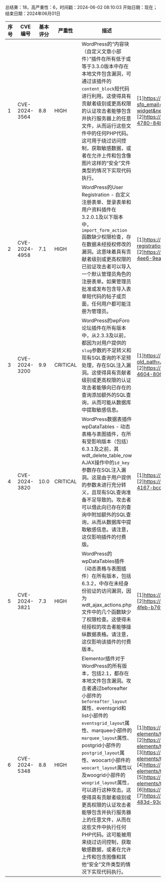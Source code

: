 总结果：18，高严重性：6，时间戳：2024-06-02 08:10:03
开始日期：现在；结束日期：2024年06月01日

| 序号 | CVE 编号 | 基本评分 | 严重性 | 描述 | 参考文献 |
|-----|--------|------------|----------|-------------|------------|
| 1 | CVE-2024-3564 | 8.8  | HIGH | WordPress的“内容块（自定义文章小部件）”插件在所有低于或等于3.3.0版本中存在本地文件包含漏洞，可通过该插件的`content_block`短代码进行利用。这使得具有贡献者级别或更高权限的认证攻击者能够包含并执行服务器上的任意文件，从而运行这些文件中的任何PHP代码。这可用于绕过访问控制，获取敏感数据，或者在允许上传和包含像图片这样的“安全”文件类型的情况下实现代码执行。 | [1]https://plugins.trac.wordpress.org/changeset?sfp_email=&sfph_mail=&reponame=&old=3078739%40custom-post-widget&new=3078739%40custom-post-widget&sfp_email=&sfph_mail=<br>[2]https://www.wordfence.com/threat-intel/vulnerabilities/id/c5a0b8fe-d284-4780-84b5-2e97fa96c99a?source=cve |
| 2 | CVE-2024-4958 | 7.1  | HIGH | WordPress的User Registration - 自定义注册表单、登录表单和用户资料插件在3.2.0.1及以下版本中，`import_form_action`函数缺少权限检查，存在数据未经授权修改的漏洞。这意味着具有贡献者级别或更高权限的已验证攻击者可以导入一个默认管理员角色的注册表单。如果管理员批准或发布包含导入表单短代码的帖子或页面，任何用户都可能注册为管理员。 | [1]https://plugins.trac.wordpress.org/changeset/3095484/user-registration/tags/3.2.1/includes/class-ur-ajax.php<br>[2]https://www.wordfence.com/threat-intel/vulnerabilities/id/710574a8-a6e2-4ee6-9ea7-03a34994fec7?source=cve |
| 3 | CVE-2024-3200 | 9.9  | CRITICAL | WordPress的wpForo论坛插件在所有版本中，从2.3.3及以前，都因为对用户提供的`slug`参数的不足转义和现有SQL查询的不足预处理，存在SQL注入漏洞。这使得具有贡献者级别或更高权限的认证攻击者能够向已存在的查询添加额外的SQL查询，从而可能从数据库中提取敏感信息。 | [1]https://plugins.trac.wordpress.org/changeset?old_path=/wpforo/tags/2.3.3&new_path=/wpforo/tags/2.3.4&sfp_email=&sfph_mail=<br>[2]https://www.wordfence.com/threat-intel/vulnerabilities/id/f54cdad2-88db-4604-8064-fa6175176760?source=cve |
| 4 | CVE-2024-3820 | 10.0  | CRITICAL | WordPress数据表插件wpDataTables - 动态表格与表图插件，在所有受影响版本（包括）6.3.1及之前，其wdt_delete_table_row AJAX操作中的`id_key`参数存在SQL注入漏洞。这是由于用户提供的参数未进行充分转义，且现有SQL查询准备不足导致的。攻击者可以借此向已存在的查询中附加额外的SQL查询，从而从数据库中提取敏感信息。请注意，这仅影响插件的付费版。 | [1]https://wpdatatables.com/help/whats-new-changelog/<br>[2]https://www.wordfence.com/threat-intel/vulnerabilities/id/fbba822b-172f-4167-bccf-4697a298178e?source=cve |
| 5 | CVE-2024-3821 | 7.3  | HIGH | WordPress的wpDataTables插件（动态表格与表图插件）在所有版本，包括6.3.2，中存在未经身份验证的访问漏洞，因为wdt_ajax_actions.php文件中的几个函数缺少了权限检查。这使得未经授权的攻击者能够操纵数据表格。请注意，这仅影响该插件的付费版本。 | [1]https://wpdatatables.com/help/whats-new-changelog/<br>[2]https://www.wordfence.com/threat-intel/vulnerabilities/id/d32215b5-9ecb-4feb-b76f-18821184dd8b?source=cve |
| 6 | CVE-2024-5348 | 8.8  | HIGH | Elementor插件对于WordPress的所有版本，包括2.1，都存在本地文件包含漏洞。攻击者通过beforeafter小部件的`beforeafter_layout`属性、eventsgrid和list小部件的`eventsgrid_layout`属性、marquee小部件的`marquee_layout`属性、postgrid小部件的`postgrid_layout`属性、woocart小部件的`woocart_layout`属性以及woogrid小部件的`woogrid_layout`属性，可以进行这种攻击。这使得具有贡献者级别或更高权限的认证攻击者能够包含并执行服务器上的任意文件，从而在这些文件中执行任何PHP代码。这可能被用来绕过访问控制，获取敏感数据，或者在允许上传和包含图像和其他“安全”文件类型的情况下实现代码执行。 | [1]https://plugins.trac.wordpress.org/browser/nd-elements/trunk/widgets/beforeafter/index.php#L121<br>[2]https://plugins.trac.wordpress.org/browser/nd-elements/trunk/widgets/eventsgrid/index.php#L113<br>[3]https://plugins.trac.wordpress.org/browser/nd-elements/trunk/widgets/list/index.php#L401<br>[4]https://plugins.trac.wordpress.org/browser/nd-elements/trunk/widgets/marquee/index.php#L200<br>[5]https://plugins.trac.wordpress.org/browser/nd-elements/trunk/widgets/postgrid/index.php#L186<br>[6]https://plugins.trac.wordpress.org/changeset/3094318/<br>[7]https://www.wordfence.com/threat-intel/vulnerabilities/id/e55b86e2-b42e-483d-93cd-2f09af64dbc7?source=cve |